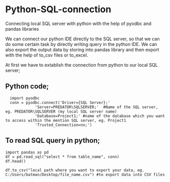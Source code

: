 # Python-SQL-connection
Connecting local SQL server with python with the help of pyodbc and pandas libraries

We can connect our python IDE directly to the SQL server, so that we can do some certain task by directly writing query in the python IDE. We can also export the output data by storing into pandas library and then export with the help of to_csv files or to_excel.

At first we have to extablish the connection from python to our local SQL server;
##  Python code;
      import pyodbc
      conn = pyodbc.connect('Driver={SQL Server};' 
                 'Server=PREDATOR\SQLSERVER;'  #Name of the SQL server, eg. PREDATOR\SQLSERVER (my local SQL server name)
                 'Database=Project1;' #name of the database which you want to access within the mention SQL server, eg. Project1 
                 'Trusted_Connection=no;')
                     
## To read SQL query in python;
    import pandas as pd
    df = pd.read_sql("select * from table_name", conn)
    df.head()

    df.to_csv("local path where you want to export your data, eg. C:/Users/batman/Desktop/file_name.csv") #to export data into CSV files
